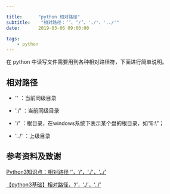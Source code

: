 ```yaml
---

title:      "python 相对路径"
subtitle:    "相对路径：‘’、‘/’、'./'、'../'"
date:       2019-03-06 09:00:00

tags:
    - python
---
```




在 python 中读写文件需要用到各种相对路径符，下面进行简单说明。



## 相对路径

- ''	：当前同级目录

- './'	：当前同级目录

- '/'	：根目录，在windows系统下表示某个盘的根目录，如“E:\”；

- '../'	：上级目录



## 参考资料及致谢

[Python3知识点：相对路径 ‘’，‘/’，'./'，'../'](https://blog.csdn.net/Fighting_Yaya/article/details/80275304)

[【python3基础】相对路径，‘/’，‘./’，‘../’](https://www.cnblogs.com/wuliytTaotao/p/9338259.html)